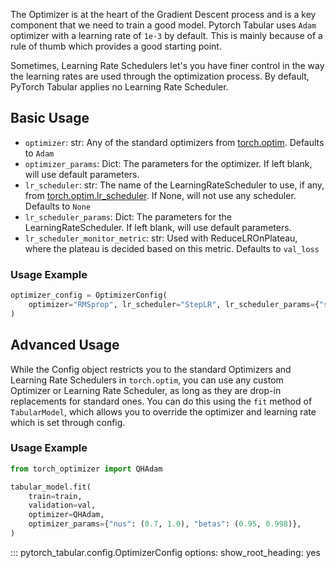 The Optimizer is at the heart of the Gradient Descent process and is a key component that we need to train a good model. Pytorch Tabular uses `Adam` optimizer with a learning rate of `1e-3` by default. This is mainly because of a rule of thumb which provides a good starting point.

Sometimes, Learning Rate Schedulers let's you have finer control in the way the learning rates are used through the optimization process. By default, PyTorch Tabular applies no Learning Rate Scheduler.

## Basic Usage

- `optimizer`: str: Any of the standard optimizers from [torch.optim](https://pytorch.org/docs/stable/optim.html#algorithms). Defaults to `Adam`
- `optimizer_params`: Dict: The parameters for the optimizer. If left blank, will use default parameters.
- `lr_scheduler`: str: The name of the LearningRateScheduler to use, if any, from [torch.optim.lr_scheduler](https://pytorch.org/docs/stable/optim.html#how-to-adjust-learning-rate). If None, will not use any scheduler. Defaults to `None`
- `lr_scheduler_params`: Dict: The parameters for the LearningRateScheduler. If left blank, will use default parameters.
- `lr_scheduler_monitor_metric`: str: Used with ReduceLROnPlateau, where the plateau is decided based on this metric. Defaults to `val_loss`

### Usage Example

```python
optimizer_config = OptimizerConfig(
    optimizer="RMSprop", lr_scheduler="StepLR", lr_scheduler_params={"step_size": 10}
)
```

## Advanced Usage

While the Config object restricts you to the standard Optimizers and Learning Rate Schedulers in `torch.optim`, you can use any custom Optimizer or Learning Rate Scheduler, as long as they are drop-in replacements for standard ones. You can do this using the `fit` method of `TabularModel`, which allows you to override the optimizer and learning rate which is set through config.

### Usage Example

```python
from torch_optimizer import QHAdam

tabular_model.fit(
    train=train,
    validation=val,
    optimizer=QHAdam,
    optimizer_params={"nus": (0.7, 1.0), "betas": (0.95, 0.998)},
)
```


::: pytorch_tabular.config.OptimizerConfig
    options:
        show_root_heading: yes